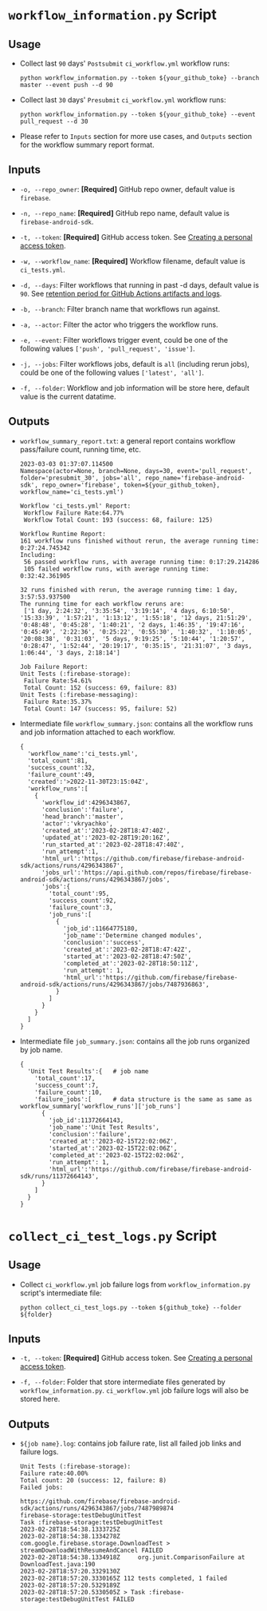 # `workflow_information.py` Script

## Usage
-   Collect last `90` days' `Postsubmit` `ci_workflow.yml` workflow runs:
    ```
    python workflow_information.py --token ${your_github_toke} --branch master --event push --d 90
    ```

-   Collect last `30` days' `Presubmit` `ci_workflow.yml` workflow runs:
    ```
    python workflow_information.py --token ${your_github_toke} --event pull_request --d 30
    ```

-   Please refer to `Inputs` section for more use cases, and `Outputs` section for the workflow summary report format.

## Inputs
-  `-o, --repo_owner`: **[Required]** GitHub repo owner, default value is `firebase`.

-  `-n, --repo_name`: **[Required]** GitHub repo name, default value is `firebase-android-sdk`.

-  `-t, --token`: **[Required]** GitHub access token. See [Creating a personal access token](https://docs.github.com/en/authentication/keeping-your-account-and-data-secure/creating-a-personal-access-token).

-  `-w, --workflow_name`: **[Required]** Workflow filename, default value is `ci_tests.yml`.

-  `-d, --days`: Filter workflows that running in past -d days, default value is `90`. See [retention period for GitHub Actions artifacts and logs](https://docs.github.com/en/organizations/managing-organization-settings/configuring-the-retention-period-for-github-actions-artifacts-and-logs-in-your-organization).

-  `-b, --branch`: Filter branch name that workflows run against.

-  `-a, --actor`: Filter the actor who triggers the workflow runs.

-  `-e, --event`: Filter workflows trigger event, could be one of the following values `['push', 'pull_request', 'issue']`.

-  `-j, --jobs`: Filter workflows jobs, default is `all` (including rerun jobs), could be one of the following values `['latest', 'all']`.

-  `-f, --folder`: Workflow and job information will be store here, default value is the current datatime.


## Outputs

-   `workflow_summary_report.txt`: a general report contains workflow pass/failure count, running time, etc.

    ```
    2023-03-03 01:37:07.114500
    Namespace(actor=None, branch=None, days=30, event='pull_request', folder='presubmit_30', jobs='all', repo_name='firebase-android-sdk', repo_owner='firebase', token=${your_github_token}, workflow_name='ci_tests.yml')

    Workflow 'ci_tests.yml' Report: 
     Workflow Failure Rate:64.77% 
     Workflow Total Count: 193 (success: 68, failure: 125)

    Workflow Runtime Report:
    161 workflow runs finished without rerun, the average running time: 0:27:24.745342
    Including:
     56 passed workflow runs, with average running time: 0:17:29.214286
     105 failed workflow runs, with average running time: 0:32:42.361905

    32 runs finished with rerun, the average running time: 1 day, 3:57:53.937500
    The running time for each workflow reruns are:
     ['1 day, 2:24:32', '3:35:54', '3:19:14', '4 days, 6:10:50', '15:33:39', '1:57:21', '1:13:12', '1:55:18', '12 days, 21:51:29', '0:48:48', '0:45:28', '1:40:21', '2 days, 1:46:35', '19:47:16', '0:45:49', '2:22:36', '0:25:22', '0:55:30', '1:40:32', '1:10:05', '20:08:38', '0:31:03', '5 days, 9:19:25', '5:10:44', '1:20:57', '0:28:47', '1:52:44', '20:19:17', '0:35:15', '21:31:07', '3 days, 1:06:44', '3 days, 2:18:14']

    Job Failure Report:
    Unit Tests (:firebase-storage):
     Failure Rate:54.61%
     Total Count: 152 (success: 69, failure: 83)
    Unit Tests (:firebase-messaging):
     Failure Rate:35.37%
     Total Count: 147 (success: 95, failure: 52)
    ```


-   Intermediate file `workflow_summary.json`: contains all the workflow runs and job information attached to each workflow.

    ```
    {
      'workflow_name':'ci_tests.yml',
      'total_count':81,
      'success_count':32,
      'failure_count':49,
      'created':'>2022-11-30T23:15:04Z',
      'workflow_runs':[
        {
          'workflow_id':4296343867,
          'conclusion':'failure',
          'head_branch':'master',
          'actor':'vkryachko',
          'created_at':'2023-02-28T18:47:40Z',
          'updated_at':'2023-02-28T19:20:16Z',
          'run_started_at':'2023-02-28T18:47:40Z',
          'run_attempt':1,
          'html_url':'https://github.com/firebase/firebase-android-sdk/actions/runs/4296343867',
          'jobs_url':'https://api.github.com/repos/firebase/firebase-android-sdk/actions/runs/4296343867/jobs',
          'jobs':{
            'total_count':95,
            'success_count':92,
            'failure_count':3,
            'job_runs':[
              {
                'job_id':11664775180,
                'job_name':'Determine changed modules',
                'conclusion':'success',
                'created_at':'2023-02-28T18:47:42Z',
                'started_at':'2023-02-28T18:47:50Z',
                'completed_at':'2023-02-28T18:50:11Z',
                'run_attempt': 1, 
                'html_url':'https://github.com/firebase/firebase-android-sdk/actions/runs/4296343867/jobs/7487936863',
              }
            ]
          }
        }
      ]
    }
    ```

-   Intermediate file `job_summary.json`: contains all the job runs organized by job name.
    ```
    {
      'Unit Test Results':{   # job name
        'total_count':17,
        'success_count':7,
        'failure_count':10,
        'failure_jobs':[      # data structure is the same as same as workflow_summary['workflow_runs']['job_runs']
          {
            'job_id':11372664143,
            'job_name':'Unit Test Results',
            'conclusion':'failure',
            'created_at':'2023-02-15T22:02:06Z',
            'started_at':'2023-02-15T22:02:06Z',
            'completed_at':'2023-02-15T22:02:06Z',
            'run_attempt': 1, 
            'html_url':'https://github.com/firebase/firebase-android-sdk/runs/11372664143',
          }
        ]
      }
    }
    ```


# `collect_ci_test_logs.py` Script

## Usage
-   Collect `ci_workflow.yml` job failure logs from `workflow_information.py` script's intermediate file:
    ```
    python collect_ci_test_logs.py --token ${github_toke} --folder ${folder}
    ```

## Inputs

-  `-t, --token`: **[Required]** GitHub access token. See [Creating a personal access token](https://docs.github.com/en/authentication/keeping-your-account-and-data-secure/creating-a-personal-access-token).

-  `-f, --folder`: Folder that store intermediate files generated by `workflow_information.py`. `ci_workflow.yml` job failure logs will also be stored here.

## Outputs

-   `${job name}.log`: contains job failure rate, list all failed job links and failure logs.
    ```
    Unit Tests (:firebase-storage):
    Failure rate:40.00% 
    Total count: 20 (success: 12, failure: 8)
    Failed jobs:

    https://github.com/firebase/firebase-android-sdk/actions/runs/4296343867/jobs/7487989874
    firebase-storage:testDebugUnitTest
    Task :firebase-storage:testDebugUnitTest
    2023-02-28T18:54:38.1333725Z 
    2023-02-28T18:54:38.1334278Z com.google.firebase.storage.DownloadTest > streamDownloadWithResumeAndCancel FAILED
    2023-02-28T18:54:38.1334918Z     org.junit.ComparisonFailure at DownloadTest.java:190
    2023-02-28T18:57:20.3329130Z 
    2023-02-28T18:57:20.3330165Z 112 tests completed, 1 failed
    2023-02-28T18:57:20.5329189Z 
    2023-02-28T18:57:20.5330505Z > Task :firebase-storage:testDebugUnitTest FAILED
    ```

